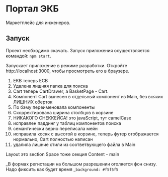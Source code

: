 # Портал ЭКБ

Маркетплейс для инженеров.

## Запуск

Проект необходимо скачать. Запуск приложения осуществляется командой: `npm start`.

Запускает приложение в режиме разработки. Откройте http://localhost:3000, чтобы просмотреть его в браузере.

1. EKB теперь ECB
2. Удалена лишняя папка для поиска
3. Cart теперь CartDrawer, a BasketPage - Cart.
4. Компонент Cart вынесен в отдельный компонент из Main, без всяких ЛИШНИХ оберток
5. По бэму переименовала компоненты
6. Скорректирована ширина столбцов в корзине
7. НИКАКОГО СНЕККЕЙСА! это javaScript, тут camelCase
8. исправлен паддинг у таблиц компонентов поиска
9. семантически верно переписала мейн
10. исправила косяк с высотой в корзине, теперь футер отображается нормально, Cart полностью написан
11. удалила лишние стили из соответвующего файла в Main

Layout это section
Space тоже секция
Content - main

_В формах регистации на большом разрешении оголяется фон снизу. Надо фиксить как будет время
_`background: #f5f5f5`
